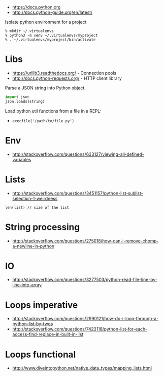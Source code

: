 - https://docs.python.org
- http://docs.python-guide.org/en/latest/

Isolate python environment for a project
```
% mkdir ~/.virtualenvs
% python3 -m venv ~/.virtualenvs/myproject
% . ~/.virtualenvs/myproject/bin/activate
```

# Libs
- https://urllib3.readthedocs.org/ - Connection pools
- http://docs.python-requests.org/ - HTTP client library

Parse a JSON string into Python object.
```python
import json
json.loads(string)
```

Load python util functions from a file in a REPL:
- `execfile('/path/to/file.py')`

# Env
- http://stackoverflow.com/questions/633127/viewing-all-defined-variables

# Lists
- http://stackoverflow.com/questions/3451157/python-list-sublist-selection-1-weirdness
```
len(list) // size of the list
```

# String processing
- http://stackoverflow.com/questions/275018/how-can-i-remove-chomp-a-newline-in-python

# IO
- http://stackoverflow.com/questions/3277503/python-read-file-line-by-line-into-array

# Loops imperative
- http://stackoverflow.com/questions/2990121/how-do-i-loop-through-a-python-list-by-twos
- http://stackoverflow.com/questions/7423118/python-list-for-each-access-find-replace-in-built-in-list

# Loops functional
- http://www.diveintopython.net/native_data_types/mapping_lists.html

